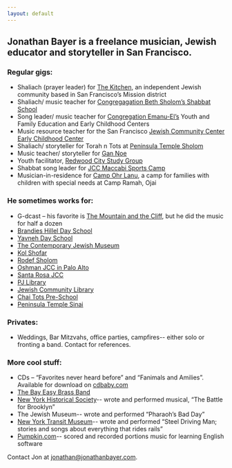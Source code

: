 ```yaml
---
layout: default
---
```


## Jonathan Bayer is a freelance musician, Jewish educator and storyteller in San Francisco.

### Regular gigs:

-   Shaliach (prayer leader) for [The Kitchen](http://thekitchensf.org), an independent Jewish community based in San Francisco’s Mission district
-   Shaliach/ music teacher for [Congregagation Beth Sholom’s Shabbat School](http://bethsholomsf.org)
-   Song leader/ music teacher for [Congregation Emanu-El’s](http://Emanuelsf.org) Youth and Family Education and Early Childhood Centers
-   Music resource teacher for the San Francisco [Jewish Community Center Early Childhood Center](http://jccsf.org)
-   Shaliach/ storyteller for Torah n Tots at [Peninsula Temple Sholom](http://sholom.org)
-   Music teacher/ storyteller for [Gan Noe](http://chabadnoevalley.org)
-   Youth facilitator, [Redwood City Study Group](http://kevah.org)
-   Shabbat song leader for [JCC Maccabi Sports Camp](http://maccabisportscamp.org)
-   Musician-in-residence for [Camp Ohr Lanu](http://ramah.org), a camp for families with children with special needs at Camp Ramah, Ojai

### He sometimes works for:

-   G-dcast – his favorite is [The Mountain and the Cliff](http://www.g-dcast.com/mountain "The Mountain and the Cliff - G-dcastG-dcast"), but he did the music for half a dozen
-   [Brandies Hillel Day School](http://www.bhds.org/)
-   [Yavneh Day School](http://www.yavnehdayschool.org/)
-   [The Contemporary Jewish Museum](http://www.thecjm.org/)
-   [Kol Shofar](http://kolshofar.org/)
-   [Rodef Sholom](http://www.rodefsholom.org)
-   [Oshman JCC in Palo Alto](http://paloaltojcc.org/)
-   [Santa Rosa JCC](http://www.jccsoco.org/)
-   [PJ Library](http://www.pjlibrary.org/)
-   [Jewish Community Library](http://www.jewishlearningworks.org/library)
-   [Chai Tots Pre-School](http://www.chaitotspreschool.com/)
-   [Peninsula Temple Sinai](http://www.peninsulasinai.org/)

### Privates:

-   Weddings, Bar Mitzvahs, office parties, campfires-- either solo or fronting a band. Contact for references.

### More cool stuff:

-   CDs – “Favorites never heard before” and “Fanimals and Amilies”. Available for download on [cdbaby.com](http://cdbaby.com)
-   [The Bay Easy Brass Band](http://bayeasybrassband.com)
-   [New York Historical Society](http://www.nyhistory.org/)-- wrote and performed musical, “The Battle for Brooklyn”
-   The Jewish Museum-- wrote and performed “Pharaoh’s Bad Day”
-   [New York Transit Museum](http://web.mta.info/mta/museum/)-- wrote and performed “Steel Driving Man; stories and songs about everything that rides rails”
-   [Pumpkin.com](http://Pumpkin.com)-- scored and recorded portions music for learning English software

Contact Jon at [jonathan@jonathanbayer.com](mailto:jonathan@jonathanbayer.com).

